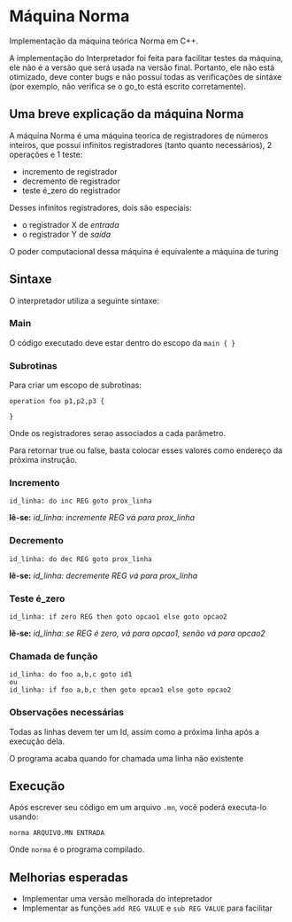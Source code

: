 # Máquina Norma

Implementação da máquina teórica Norma em C++.

A implementação do Interpretador foi feita para facilitar testes da máquina,
ele não é a versão que será usada na versão final.
Portanto, ele não está otimizado, deve conter bugs e não possuí todas as
verificações de sintáxe (por exemplo, não verifica se o go_to está escrito
corretamente).

## Uma breve explicação da máquina Norma

A máquina Norma é uma máquina teorica de registradores de números inteiros,
que possuí infinitos registradores (tanto quanto necessários),
2 operações e 1 teste:

- incremento de registrador
- decremento de registrador
- teste é_zero do registrador

Desses infinitos registradores, dois são especiais:

- o registrador X de *entrada*
- o registrador Y de *saída*

O poder computacional dessa máquina é equivalente a máquina de turing

## Sintaxe

O interpretador utiliza a seguinte sintaxe:

### Main
O código executado deve estar dentro do escopo da `main { }`

### Subrotinas
Para criar um escopo de subrotinas:
```
operation foo p1,p2,p3 {

}
```

Onde os registradores serao associados a cada parâmetro.

Para retornar true ou false, basta colocar esses valores como
endereço da próxima instrução.

### Incremento
```
id_linha: do inc REG goto prox_linha
```
**lê-se:** *id_linha: incremente REG vá para prox_linha*

### Decremento
```
id_linha: do dec REG goto prox_linha
```
**lê-se:** *id_linha: decremente REG vá para prox_linha*

### Teste é_zero
```
id_linha: if zero REG then goto opcao1 else goto opcao2
```
**lê-se:** *id_linha: se REG é zero, vá para opcao1, senão vá para opcao2*

### Chamada de função
```
id_linha: do foo a,b,c goto id1
ou
id_linha: if foo a,b,c then goto opcao1 else goto opcao2
```

### Observações necessárias

Todas as linhas devem ter um Id, assim como a próxima linha após a execução 
dela.

O programa acaba quando for chamada uma linha não existente

## Execução
Após escrever seu código em um arquivo `.mn`, você poderá executa-lo usando:
```
norma ARQUIVO.MN ENTRADA
```
Onde `norma` é o programa compilado.

## Melhorias esperadas

- Implementar uma versão melhorada do intepretador
- Implementar as funções `add REG VALUE` e `sub REG VALUE` para facilitar


